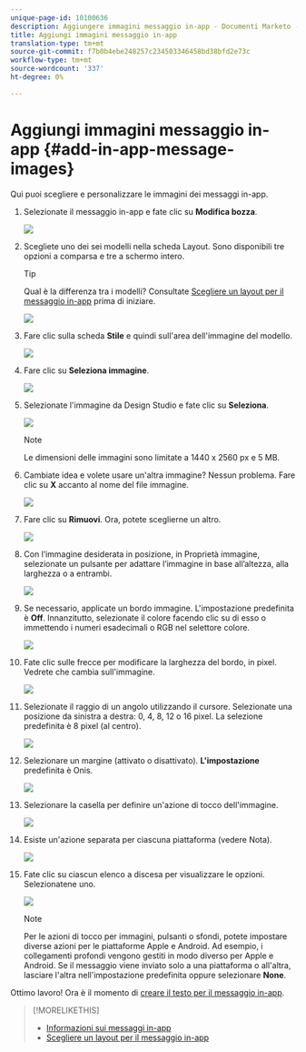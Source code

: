 ```yaml
---
unique-page-id: 10100636
description: Aggiungere immagini messaggio in-app - Documenti Marketo - Documentazione prodotto
title: Aggiungi immagini messaggio in-app
translation-type: tm+mt
source-git-commit: f7b0b4ebe248257c234503346458bd38bfd2e73c
workflow-type: tm+mt
source-wordcount: '337'
ht-degree: 0%

---
```



# Aggiungi immagini messaggio in-app {#add-in-app-message-images}

Qui puoi scegliere e personalizzare le immagini dei messaggi in-app.

1. Selezionate il messaggio in-app e fate clic su **Modifica bozza**.

   ![](assets/image2016-5-4-10-3a20-3a14.png)

1. Scegliete uno dei sei modelli nella scheda Layout. Sono disponibili tre opzioni a comparsa e tre a schermo intero.

   >[!TIP]
   >
   >Qual è la differenza tra i modelli? Consultate [Scegliere un layout per il messaggio in-app](/help/marketo/product-docs/mobile-marketing/in-app-messages/creating-in-app-messages/choose-a-layout-for-your-in-app-message.md) prima di iniziare.

   ![](assets/image2016-5-4-10-3a21-3a33.png)

1. Fare clic sulla scheda **Stile** e quindi sull&#39;area dell&#39;immagine del modello.

   ![](assets/image2016-5-3-16-3a53-3a23.png)

1. Fare clic su **Seleziona immagine**.

   ![](assets/image2016-5-6-8-3a53-3a55.png)

1. Selezionate l&#39;immagine da Design Studio e fate clic su **Seleziona**.

   ![](assets/image2016-5-6-8-3a58-3a40.png)

   >[!NOTE]
   >
   >Le dimensioni delle immagini sono limitate a 1440 x 2560 px e 5 MB.

1. Cambiate idea e volete usare un&#39;altra immagine? Nessun problema. Fare clic su **X** accanto al nome del file immagine.

   ![](assets/image2016-5-6-9-3a0-3a16.png)

1. Fare clic su **Rimuovi**. Ora, potete sceglierne un altro.

   ![](assets/image2016-5-6-9-3a1-3a3.png)

1. Con l’immagine desiderata in posizione, in Proprietà immagine, selezionate un pulsante per adattare l’immagine in base all’altezza, alla larghezza o a entrambi.

   ![](assets/image2016-5-6-9-3a4-3a47.png)

1. Se necessario, applicate un bordo immagine. L&#39;impostazione predefinita è **Off**. Innanzitutto, selezionate il colore facendo clic su di esso o immettendo i numeri esadecimali o RGB nel selettore colore.

   ![](assets/image2016-5-6-9-3a9-3a0.png)

1. Fate clic sulle frecce per modificare la larghezza del bordo, in pixel. Vedrete che cambia sull&#39;immagine.

   ![](assets/image2016-5-6-9-3a35-3a43.png)

1. Selezionate il raggio di un angolo utilizzando il cursore. Selezionate una posizione da sinistra a destra: 0, 4, 8, 12 o 16 pixel. La selezione predefinita è 8 pixel (al centro).

   ![](assets/image2016-5-6-9-3a39-3a28.png)

1. Selezionare un margine (attivato o disattivato). **L&#39;impostazione** predefinita è Onis.

   ![](assets/image2016-5-6-9-3a42-3a15.png)

1. Selezionare la casella per definire un&#39;azione di tocco dell&#39;immagine.

   ![](assets/image2016-5-6-9-3a48-3a58.png)

1. Esiste un&#39;azione separata per ciascuna piattaforma (vedere Nota).

   ![](assets/image2016-5-6-9-3a50-3a15.png)

1. Fate clic su ciascun elenco a discesa per visualizzare le opzioni. Selezionatene uno.

   ![](assets/image2016-5-6-9-3a52-3a41.png)

   >[!NOTE]
   >
   >Per le azioni di tocco per immagini, pulsanti o sfondi, potete impostare diverse azioni per le piattaforme Apple e Android. Ad esempio, i collegamenti profondi vengono gestiti in modo diverso per Apple e Android. Se il messaggio viene inviato solo a una piattaforma o all&#39;altra, lasciare l&#39;altra nell&#39;impostazione predefinita oppure selezionare **None**.

Ottimo lavoro! Ora è il momento di [creare il testo per il messaggio in-app](/help/marketo/product-docs/mobile-marketing/in-app-messages/creating-in-app-messages/create-in-app-message-text.md).

>[!MORELIKETHIS]
>
>* [Informazioni sui messaggi in-app](/help/marketo/product-docs/mobile-marketing/in-app-messages/understanding-in-app-messages.md)
>* [Scegliere un layout per il messaggio in-app](/help/marketo/product-docs/mobile-marketing/in-app-messages/creating-in-app-messages/choose-a-layout-for-your-in-app-message.md)

